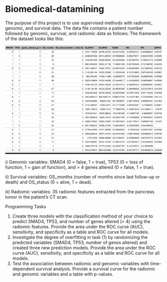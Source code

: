 # Biomedical-datamining
The purpose of this project is to use supervised methods with radiomic, genomic, and survival data. 
The data file contains a patient number followed by genomic, survival, and radiomic data as follows:
The framework of the dataset looks like this:

![alt text](https://github.com/ChristineWeitw/Biomedical-datamining/blob/master/radiogenomic%20analyses/dataset_outlook.png)

i) Genomic variables: SMAD4 (0 = false, 1 = true), TP53 (0 = loss of function, 1 = gain of function), and > 4 genes altered (0 = false, 1 = true).

ii) Survival variables: OS_months (number of months since last follow-up or death) and OS_status (0 = alive, 1 = dead).

iii) Radiomic variables: 35 radiomic features extracted from the pancreas tumor in the patient’s CT scan.

Programming Tasks
1. Create three models with the classification method of your choice to predict SMAD4, TP53, and number of genes altered (> 4) using the radiomic features. Provide the area under the ROC curve (AUC), sensitivity, and specificity as a table and ROC curve for all models.
2. Investigate the degree of overfitting in task (1) by randomizing the predicted variables (SMAD4, TP53, number of genes altered) and created three new prediction models. Provide the area under the ROC curve (AUC), sensitivity, and specificity as a table and ROC curve for all models.
3. Test the association between radiomic and genomic variables with time-dependent survival analysis. Provide a survival curve for the radiomic and genomic variables and a table with p-values.
